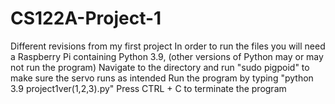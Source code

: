 # CS122A-Project-1
Different revisions from my first project
In order to run the files you will need a Raspberry Pi containing Python 3.9, (other versions of Python may or may not run the program)
Navigate to the directory and run "sudo pigpoid" to make sure the servo runs as intended
Run the program by typing "python 3.9 project1ver(1,2,3).py"
Press CTRL + C to terminate the program

